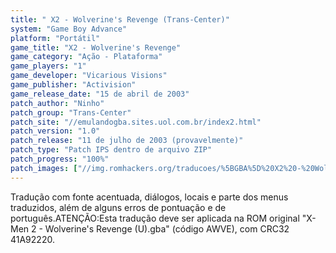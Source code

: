 ```yaml
---
title: " X2 - Wolverine's Revenge (Trans-Center)"
system: "Game Boy Advance"
platform: "Portátil"
game_title: "X2 - Wolverine's Revenge"
game_category: "Ação - Plataforma"
game_players: "1"
game_developer: "Vicarious Visions"
game_publisher: "Activision"
game_release_date: "15 de abril de 2003"
patch_author: "Ninho"
patch_group: "Trans-Center"
patch_site: "//emulandogba.sites.uol.com.br/index2.html"
patch_version: "1.0"
patch_release: "11 de julho de 2003 (provavelmente)"
patch_type: "Patch IPS dentro de arquivo ZIP"
patch_progress: "100%"
patch_images: ["//img.romhackers.org/traducoes/%5BGBA%5D%20X2%20-%20Wolverine's%20Revenge%20-%20Trans-Center%20-%201.png","//img.romhackers.org/traducoes/%5BGBA%5D%20X2%20-%20Wolverine's%20Revenge%20-%20Trans-Center%20-%202.png","//img.romhackers.org/traducoes/%5BGBA%5D%20X2%20-%20Wolverine's%20Revenge%20-%20Trans-Center%20-%203.png"]
---
```

Tradução com fonte acentuada, diálogos, locais e parte dos menus traduzidos, além de alguns erros de pontuação e de português.ATENÇÃO:Esta tradução deve ser aplicada na ROM original "X-Men 2 - Wolverine's Revenge (U).gba" (código AWVE), com CRC32 41A92220.